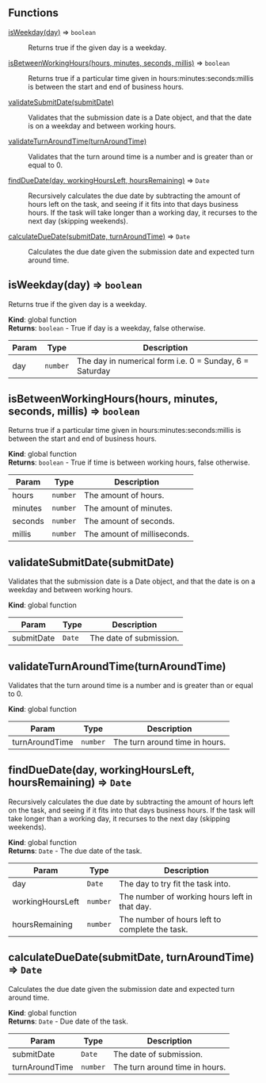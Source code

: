## Functions

<dl>
<dt><a href="#isWeekday">isWeekday(day)</a> ⇒ <code>boolean</code></dt>
<dd><p>Returns true if the given day is a weekday.</p>
</dd>
<dt><a href="#isBetweenWorkingHours">isBetweenWorkingHours(hours, minutes, seconds, millis)</a> ⇒ <code>boolean</code></dt>
<dd><p>Returns true if a particular time given in hours:minutes:seconds:millis is between
the start and end of business hours.</p>
</dd>
<dt><a href="#validateSubmitDate">validateSubmitDate(submitDate)</a></dt>
<dd><p>Validates that the submission date is a Date object, and that the date is on a weekday
and between working hours.</p>
</dd>
<dt><a href="#validateTurnAroundTime">validateTurnAroundTime(turnAroundTime)</a></dt>
<dd><p>Validates that the turn around time is a number and is greater than or equal to 0.</p>
</dd>
<dt><a href="#findDueDate">findDueDate(day, workingHoursLeft, hoursRemaining)</a> ⇒ <code>Date</code></dt>
<dd><p>Recursively calculates the due date by subtracting the amount of hours left
on the task, and seeing if it fits into that days business hours. If the task
will take longer than a working day, it recurses to the next day (skipping weekends).</p>
</dd>
<dt><a href="#calculateDueDate">calculateDueDate(submitDate, turnAroundTime)</a> ⇒ <code>Date</code></dt>
<dd><p>Calculates the due date given the submission date and expected turn around time.</p>
</dd>
</dl>

<a name="isWeekday"></a>

## isWeekday(day) ⇒ <code>boolean</code>
Returns true if the given day is a weekday.

**Kind**: global function  
**Returns**: <code>boolean</code> - True if day is a weekday, false otherwise.  

| Param | Type | Description |
| --- | --- | --- |
| day | <code>number</code> | The day in numerical form i.e. 0 = Sunday, 6 = Saturday |

<a name="isBetweenWorkingHours"></a>

## isBetweenWorkingHours(hours, minutes, seconds, millis) ⇒ <code>boolean</code>
Returns true if a particular time given in hours:minutes:seconds:millis is between
the start and end of business hours.

**Kind**: global function  
**Returns**: <code>boolean</code> - True if time is between working hours, false otherwise.  

| Param | Type | Description |
| --- | --- | --- |
| hours | <code>number</code> | The amount of hours. |
| minutes | <code>number</code> | The amount of minutes. |
| seconds | <code>number</code> | The amount of seconds. |
| millis | <code>number</code> | The amount of milliseconds. |

<a name="validateSubmitDate"></a>

## validateSubmitDate(submitDate)
Validates that the submission date is a Date object, and that the date is on a weekday
and between working hours.

**Kind**: global function  

| Param | Type | Description |
| --- | --- | --- |
| submitDate | <code>Date</code> | The date of submission. |

<a name="validateTurnAroundTime"></a>

## validateTurnAroundTime(turnAroundTime)
Validates that the turn around time is a number and is greater than or equal to 0.

**Kind**: global function  

| Param | Type | Description |
| --- | --- | --- |
| turnAroundTime | <code>number</code> | The turn around time in hours. |

<a name="findDueDate"></a>

## findDueDate(day, workingHoursLeft, hoursRemaining) ⇒ <code>Date</code>
Recursively calculates the due date by subtracting the amount of hours left
on the task, and seeing if it fits into that days business hours. If the task
will take longer than a working day, it recurses to the next day (skipping weekends).

**Kind**: global function  
**Returns**: <code>Date</code> - The due date of the task.  

| Param | Type | Description |
| --- | --- | --- |
| day | <code>Date</code> | The day to try fit the task into. |
| workingHoursLeft | <code>number</code> | The number of working hours left in that day. |
| hoursRemaining | <code>number</code> | The number of hours left to complete the task. |

<a name="calculateDueDate"></a>

## calculateDueDate(submitDate, turnAroundTime) ⇒ <code>Date</code>
Calculates the due date given the submission date and expected turn around time.

**Kind**: global function  
**Returns**: <code>Date</code> - Due date of the task.  

| Param | Type | Description |
| --- | --- | --- |
| submitDate | <code>Date</code> | The date of submission. |
| turnAroundTime | <code>number</code> | The turn around time in hours. |

